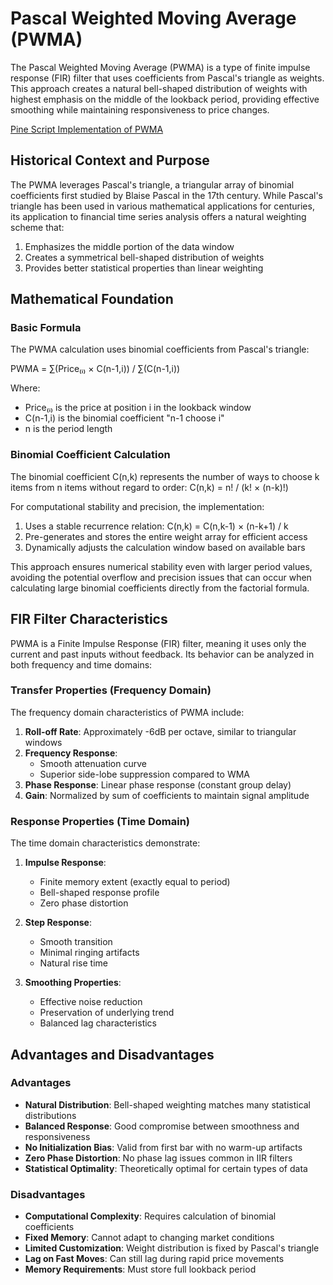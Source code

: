 # Pascal Weighted Moving Average (PWMA)

The Pascal Weighted Moving Average (PWMA) is a type of finite impulse response (FIR) filter that uses coefficients from Pascal's triangle as weights. This approach creates a natural bell-shaped distribution of weights with highest emphasis on the middle of the lookback period, providing effective smoothing while maintaining responsiveness to price changes.

[Pine Script Implementation of PWMA](https://github.com/mihakralj/pinescript/blob/main/indicators/trends/pwma.pine)

## Historical Context and Purpose

The PWMA leverages Pascal's triangle, a triangular array of binomial coefficients first studied by Blaise Pascal in the 17th century. While Pascal's triangle has been used in various mathematical applications for centuries, its application to financial time series analysis offers a natural weighting scheme that:

1. Emphasizes the middle portion of the data window
2. Creates a symmetrical bell-shaped distribution of weights
3. Provides better statistical properties than linear weighting

## Mathematical Foundation

### Basic Formula

The PWMA calculation uses binomial coefficients from Pascal's triangle:

PWMA = ∑(Price₍ᵢ₎ × C(n-1,i)) / ∑(C(n-1,i))

Where:
- Price₍ᵢ₎ is the price at position i in the lookback window
- C(n-1,i) is the binomial coefficient "n-1 choose i"
- n is the period length

### Binomial Coefficient Calculation

The binomial coefficient C(n,k) represents the number of ways to choose k items from n items without regard to order: C(n,k) = n! / (k! × (n-k)!)

For computational stability and precision, the implementation:

1. Uses a stable recurrence relation: C(n,k) = C(n,k-1) × (n-k+1) / k
2. Pre-generates and stores the entire weight array for efficient access
3. Dynamically adjusts the calculation window based on available bars

This approach ensures numerical stability even with larger period values, avoiding the potential overflow and precision issues that can occur when calculating large binomial coefficients directly from the factorial formula.

## FIR Filter Characteristics

PWMA is a Finite Impulse Response (FIR) filter, meaning it uses only the current and past inputs without feedback. Its behavior can be analyzed in both frequency and time domains:

### Transfer Properties (Frequency Domain)

The frequency domain characteristics of PWMA include:
1. **Roll-off Rate**: Approximately -6dB per octave, similar to triangular windows
2. **Frequency Response**:
   - Smooth attenuation curve
   - Superior side-lobe suppression compared to WMA
3. **Phase Response**: Linear phase response (constant group delay)
4. **Gain**: Normalized by sum of coefficients to maintain signal amplitude

### Response Properties (Time Domain)

The time domain characteristics demonstrate:
1. **Impulse Response**:
   - Finite memory extent (exactly equal to period)
   - Bell-shaped response profile
   - Zero phase distortion

2. **Step Response**:
   - Smooth transition
   - Minimal ringing artifacts
   - Natural rise time

3. **Smoothing Properties**:
   - Effective noise reduction
   - Preservation of underlying trend
   - Balanced lag characteristics

## Advantages and Disadvantages

### Advantages

- **Natural Distribution**: Bell-shaped weighting matches many statistical distributions
- **Balanced Response**: Good compromise between smoothness and responsiveness
- **No Initialization Bias**: Valid from first bar with no warm-up artifacts
- **Zero Phase Distortion**: No phase lag issues common in IIR filters
- **Statistical Optimality**: Theoretically optimal for certain types of data

### Disadvantages

- **Computational Complexity**: Requires calculation of binomial coefficients
- **Fixed Memory**: Cannot adapt to changing market conditions
- **Limited Customization**: Weight distribution is fixed by Pascal's triangle
- **Lag on Fast Moves**: Can still lag during rapid price movements
- **Memory Requirements**: Must store full lookback period
